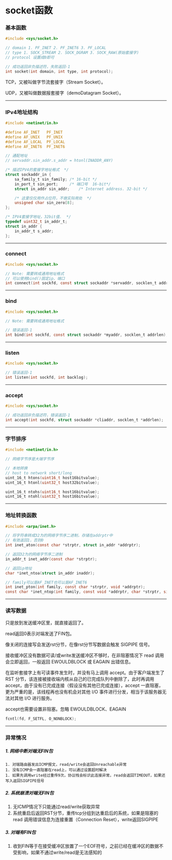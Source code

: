 # socket函数

### 基本函数

```c
#include <sys/socket.h>

// domain 1. PF_INET 2. PF_INET6 3. PF_LOCAL
// type 1. SOCK_STREAM 2. SOCK_DGRAM 3. SOCK_RAW(原始套接字)
// protocol 设置成0即可

// 成功返回非负描述符，失败返回-1
int socket(int domain, int type, int protocol);
```

TCP，又被叫做字节流套接字（Stream Socket）。

UDP，又被叫做数据报套接字（demoDatagram Socket）。

***

### IPv4地址结构

```c
#include <netinet/in.h>

#define AF_INET   PF_INET
#define AF_UNIX   PF_UNIX
#define AF_LOCAL  PF_LOCAL
#define AF_INET6  PF_INET6

// 通配地址
// servaddr.sin_addr.s_addr = htonl(INADDR_ANY)

/* 描述IPV4的套接字地址格式  */
struct sockaddr_in {
    sa_family_t sin_family; /* 16-bit */
    in_port_t sin_port;     /* 端口号  16-bit*/
    struct in_addr sin_addr;    /* Internet address. 32-bit */

    /* 这里仅仅用作占位符，不做实际用处  */
    unsigned char sin_zero[8];
};

/* IPV4套接字地址，32bit值.  */
typedef uint32_t in_addr_t;
struct in_addr {
    in_addr_t s_addr;
};
```

***

### connect

```c
#include <sys/socket.h>

// Note: 需要转成通用地址格式
// 可以使用bind()固定ip、端口
int connect(int sockfd, const struct sockaddr *servaddr, socklen_t addrlen);
```

***

### bind

```c
#include <sys/socket.h>

// Note: 需要转成通用地址格式

// 错误返回-1
int bind(int sockfd, const struct sockaddr *myaddr, socklen_t addrlen);
```

***

### listen

```c
#include <sys/socket.h>

// 错误返回-1
int listen(int sockfd, int backlog);
```

***

### accept

```c
#include <sys/socket.h>

// 成功返回非负描述符，错误返回-1
int accept(int sockfd, struct sockaddr *cliaddr, socklen_t *addrlen);
```

***

### 字节排序

```c
#include <netinet/in.h>

// 网络字节序是大端字节序

// 本地转换
// host to network short/long
uint_16_t htons(uint16_t host16bitvalue);
uint_16_t htonl(uint32_t host32bitvalue);

uint_16_t ntohs(uint16_t host16bitvalue);
uint_16_t ntohl(uint32_t host16bitvalue);
```

***

### 地址转换函数

```c
#include <arpa/inet.h>

// 将字符串转成32为的网络字节序二进制，存储在addrptr中
// 有效返回1，否则0
int inet_aton(const char *strptr, struct in_addr *addrptr);

// 返回32为的网络字节序二进制
in_addr_t inet_addr(const char *strptr);

// 返回ip地址
char *inet_ntoa(struct in_addr inaddr);

// family可以是AF_INET也可以是AF_INET6
int inet_pton(int family, const char *strptr, void *addrptr);
const char *inet_ntop(int family, const void *addrptr, char *strptr, size_t len);
```

***

### 读写数据

只是放到发送缓冲区里，就直接返回了。

read返回0表示对端发送了FIN包。

像关闭的连接写会发送rst分节，在像rst分节写数据会触发 SIGPIPE 信号。



接收缓冲区没有数据可读/或write发送缓冲区不够时，在非阻塞情况下 read 调用会立即返回，一般返回 EWOULDBLOCK 或 EAGAIN 出错信息。



在监听套接字上有可读事件发生时，并没有马上调用 accept。由于客户端发生了 RST 分节，该连接被接收端内核从自己的已完成队列中删除了，此时再调用 accept，由于没有已完成连接（假设没有其他已完成连接），accept 一直阻塞，更为严重的是，该线程再也没有机会对其他 I/O 事件进行分发，相当于该服务器无法对其他 I/O 进行服务。

accept也需要设置非阻塞。忽略 EWOULDBLOCK、EAGAIN



```c
fcntl(fd, F_SETFL, O_NONBLOCK);
```

------

### 异常情况

##### 1. 网络中断对端无FIN包

	1. 对端路由器发出ICMP报文，read/write会返回Unreachable异常
	1. 没有ICMP会一直阻塞在read上，可以通过设置超时解决
	1. 如果先调用write经过重传9次，协议栈会标识此连接异常，read会返回TIMEOUT，如果还写入返回SIGPIPE信号

##### 2. 系统崩溃对端无FIN包

1. 无ICMP情况下只能通过read/write获取异常
2. 系统重启后返回RST分节，重传tcp分组到达重启后的系统，如果是阻塞的 read 调用错误信息为连接重置（Connection Reset），write返回SIGPIPE

##### 3. 对端有FIN包

1. 收到FIN等于在接受缓冲区放置了一个EOF符号，之前已经在缓冲区的数据不受影响，如果不通过write/read是无法感知的
